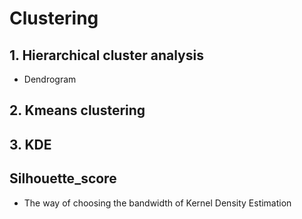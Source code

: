 # Clustering
## 1. Hierarchical cluster analysis
- Dendrogram
## 2. Kmeans clustering

## 3. KDE

## Silhouette_score
- The way of choosing the bandwidth of Kernel Density Estimation
